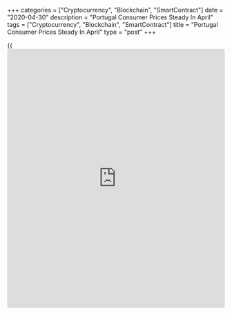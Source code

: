 +++
categories = ["Cryptocurrency", "Blockchain", "SmartContract"]
date = "2020-04-30"
description = "Portugal Consumer Prices Steady In April"
tags = ["Cryptocurrency", "Blockchain", "SmartContract"]
title = "Portugal Consumer Prices Steady In April"
type = "post"
+++

{{<iframe id="large-banner" src="https://www.bounty.group/#slide=15.0" width="100%" height="600" scrolling="no" style="border: 0px solid rgb(216, 221, 230); border-radius: 3px;">}}

Portugal's consumer prices remained stable in April, flash data from
Statistics Portugal showed on Thursday.

The consumer price index remained unchanged year-on-year in April.

The core inflation, which excludes energy and unprocessed food products
components fell 0.1 percent in April.

On a monthly basis, consumer prices rose 0.4 percent in April, after a
1.6 percent increase in the preceding month.

The EU measure of harmonized index of consumer price, or HICP, increased
0.1 percent annually in April, same as seen in the prior month.

On a month-on-month basis, the HICP rose 1.0 percent in April, after a
1.6 percent increase in the preceding month.

Separate data from the statistical office showed that the industrial
production dropped 7.2 percent annually in March, after a 0.9 percent
rise in February.

Production in investment declined 19.9 percent annually in March and
intermediate output fell 10.0 percent.

Meanwhile, energy output grew 13.4 percent.

On a monthly basis, industrial production decreased 8.3 percent in
March, following a 2.9 percent fall in the previous month.

For comments and feedback [contact](https://www.playgroundfx.com/contact/): editorial@rtt[news](https://www.letsplayfx.com/blog/forex-news-website/).com

[Economic News][1]

 **What parts of the world are seeing the best (and worst) economic
performances lately? Click[here][2] to check out our [Econ Scorecard][2]
and find out! See up-to-the-moment [ranking](https://www.playgroundfx.com/blog/crypto-exchange-ranking/)s for the best and worst
performers in [GDP][3], [unemployment rate][4], [inflation][2] and much
more.**

   1. www.rtt[news](https://www.letsplayfx.com/blog/forex-news-website/).com/Content/EconomicNews.aspx
   2. www.rtt[news](https://www.letsplayfx.com/blog/forex-news-website/).com/economic-scorecard/world-rank/CPI/highest-performance.aspx
   3. www.rtt[news](https://www.letsplayfx.com/blog/forex-news-website/).com/economic-scorecard/world-rank/GDP/highest-performance.aspx
   4. www.rtt[news](https://www.letsplayfx.com/blog/forex-news-website/).com/economic-scorecard/world-rank/unemployment-rate/lowest-performance.aspx